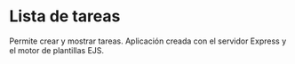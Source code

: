 # Lista de tareas
Permite crear y mostrar tareas.
Aplicación creada con el servidor Express y el motor de plantillas EJS.

